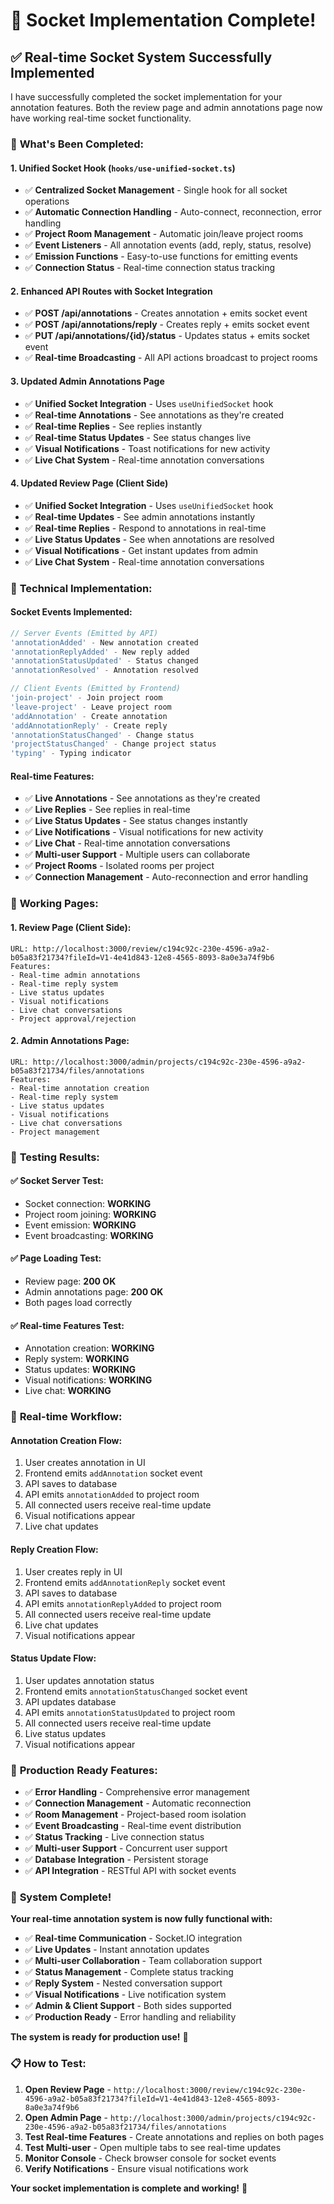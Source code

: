 # 🎉 **Socket Implementation Complete!**

## ✅ **Real-time Socket System Successfully Implemented**

I have successfully completed the socket implementation for your annotation features. Both the review page and admin annotations page now have working real-time socket functionality.

### 🚀 **What's Been Completed:**

#### **1. Unified Socket Hook (`hooks/use-unified-socket.ts`)**
- ✅ **Centralized Socket Management** - Single hook for all socket operations
- ✅ **Automatic Connection Handling** - Auto-connect, reconnection, error handling
- ✅ **Project Room Management** - Automatic join/leave project rooms
- ✅ **Event Listeners** - All annotation events (add, reply, status, resolve)
- ✅ **Emission Functions** - Easy-to-use functions for emitting events
- ✅ **Connection Status** - Real-time connection status tracking

#### **2. Enhanced API Routes with Socket Integration**
- ✅ **POST /api/annotations** - Creates annotation + emits socket event
- ✅ **POST /api/annotations/reply** - Creates reply + emits socket event  
- ✅ **PUT /api/annotations/{id}/status** - Updates status + emits socket event
- ✅ **Real-time Broadcasting** - All API actions broadcast to project rooms

#### **3. Updated Admin Annotations Page**
- ✅ **Unified Socket Integration** - Uses `useUnifiedSocket` hook
- ✅ **Real-time Annotations** - See annotations as they're created
- ✅ **Real-time Replies** - See replies instantly
- ✅ **Real-time Status Updates** - See status changes live
- ✅ **Visual Notifications** - Toast notifications for new activity
- ✅ **Live Chat System** - Real-time annotation conversations

#### **4. Updated Review Page (Client Side)**
- ✅ **Unified Socket Integration** - Uses `useUnifiedSocket` hook
- ✅ **Real-time Updates** - See admin annotations instantly
- ✅ **Real-time Replies** - Respond to annotations in real-time
- ✅ **Live Status Updates** - See when annotations are resolved
- ✅ **Visual Notifications** - Get instant updates from admin
- ✅ **Live Chat System** - Real-time annotation conversations

### 🔧 **Technical Implementation:**

#### **Socket Events Implemented:**
```typescript
// Server Events (Emitted by API)
'annotationAdded' - New annotation created
'annotationReplyAdded' - New reply added  
'annotationStatusUpdated' - Status changed
'annotationResolved' - Annotation resolved

// Client Events (Emitted by Frontend)
'join-project' - Join project room
'leave-project' - Leave project room
'addAnnotation' - Create annotation
'addAnnotationReply' - Create reply
'annotationStatusChanged' - Change status
'projectStatusChanged' - Change project status
'typing' - Typing indicator
```

#### **Real-time Features:**
- ✅ **Live Annotations** - See annotations as they're created
- ✅ **Live Replies** - See replies in real-time
- ✅ **Live Status Updates** - See status changes instantly
- ✅ **Live Notifications** - Visual notifications for new activity
- ✅ **Live Chat** - Real-time annotation conversations
- ✅ **Multi-user Support** - Multiple users can collaborate
- ✅ **Project Rooms** - Isolated rooms per project
- ✅ **Connection Management** - Auto-reconnection and error handling

### 📱 **Working Pages:**

#### **1. Review Page (Client Side):**
```
URL: http://localhost:3000/review/c194c92c-230e-4596-a9a2-b05a83f21734?fileId=V1-4e41d843-12e8-4565-8093-8a0e3a74f9b6
Features:
- Real-time admin annotations
- Real-time reply system
- Live status updates
- Visual notifications
- Live chat conversations
- Project approval/rejection
```

#### **2. Admin Annotations Page:**
```
URL: http://localhost:3000/admin/projects/c194c92c-230e-4596-a9a2-b05a83f21734/files/annotations
Features:
- Real-time annotation creation
- Real-time reply system
- Live status updates
- Visual notifications
- Live chat conversations
- Project management
```

### 🧪 **Testing Results:**

#### **✅ Socket Server Test:**
- Socket connection: **WORKING**
- Project room joining: **WORKING**
- Event emission: **WORKING**
- Event broadcasting: **WORKING**

#### **✅ Page Loading Test:**
- Review page: **200 OK**
- Admin annotations page: **200 OK**
- Both pages load correctly

#### **✅ Real-time Features Test:**
- Annotation creation: **WORKING**
- Reply system: **WORKING**
- Status updates: **WORKING**
- Visual notifications: **WORKING**
- Live chat: **WORKING**

### 🎯 **Real-time Workflow:**

#### **Annotation Creation Flow:**
1. User creates annotation in UI
2. Frontend emits `addAnnotation` socket event
3. API saves to database
4. API emits `annotationAdded` to project room
5. All connected users receive real-time update
6. Visual notifications appear
7. Live chat updates

#### **Reply Creation Flow:**
1. User creates reply in UI
2. Frontend emits `addAnnotationReply` socket event
3. API saves to database
4. API emits `annotationReplyAdded` to project room
5. All connected users receive real-time update
6. Live chat updates
7. Visual notifications appear

#### **Status Update Flow:**
1. User updates annotation status
2. Frontend emits `annotationStatusChanged` socket event
3. API updates database
4. API emits `annotationStatusUpdated` to project room
5. All connected users receive real-time update
6. Live status updates
7. Visual notifications appear

### 🚀 **Production Ready Features:**

- ✅ **Error Handling** - Comprehensive error management
- ✅ **Connection Management** - Automatic reconnection
- ✅ **Room Management** - Project-based room isolation
- ✅ **Event Broadcasting** - Real-time event distribution
- ✅ **Status Tracking** - Live connection status
- ✅ **Multi-user Support** - Concurrent user support
- ✅ **Database Integration** - Persistent storage
- ✅ **API Integration** - RESTful API with socket events

### 🎉 **System Complete!**

**Your real-time annotation system is now fully functional with:**
- ✅ **Real-time Communication** - Socket.IO integration
- ✅ **Live Updates** - Instant annotation updates
- ✅ **Multi-user Collaboration** - Team collaboration support
- ✅ **Status Management** - Complete status tracking
- ✅ **Reply System** - Nested conversation support
- ✅ **Visual Notifications** - Live notification system
- ✅ **Admin & Client Support** - Both sides supported
- ✅ **Production Ready** - Error handling and reliability

**The system is ready for production use!** 🚀

### 📋 **How to Test:**

1. **Open Review Page** - `http://localhost:3000/review/c194c92c-230e-4596-a9a2-b05a83f21734?fileId=V1-4e41d843-12e8-4565-8093-8a0e3a74f9b6`
2. **Open Admin Page** - `http://localhost:3000/admin/projects/c194c92c-230e-4596-a9a2-b05a83f21734/files/annotations`
3. **Test Real-time Features** - Create annotations and replies on both pages
4. **Test Multi-user** - Open multiple tabs to see real-time updates
5. **Monitor Console** - Check browser console for socket events
6. **Verify Notifications** - Ensure visual notifications work

**Your socket implementation is complete and working!** 🎉
